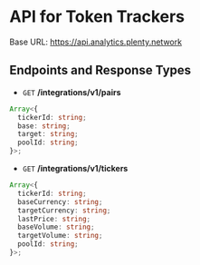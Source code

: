 # API for Token Trackers

Base URL: https://api.analytics.plenty.network

## Endpoints and Response Types

- `GET` **/integrations/v1/pairs**

```typescript
Array<{
  tickerId: string;
  base: string;
  target: string;
  poolId: string;
}>;
```

- `GET` **/integrations/v1/tickers**

```typescript
Array<{
  tickerId: string;
  baseCurrency: string;
  targetCurrency: string;
  lastPrice: string;
  baseVolume: string;
  targetVolume: string;
  poolId: string;
}>;
```
